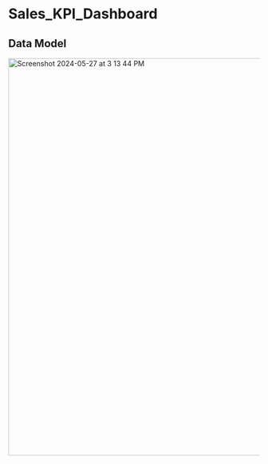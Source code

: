 # Sales_KPI_Dashboard

## Data Model
<img width="796" alt="Screenshot 2024-05-27 at 3 13 44 PM" src="https://github.com/clairetsao/Automated_Sales_KPI_Dashboard/assets/145289997/4580a40b-1d40-4ccc-a970-8016abffeeb1">
